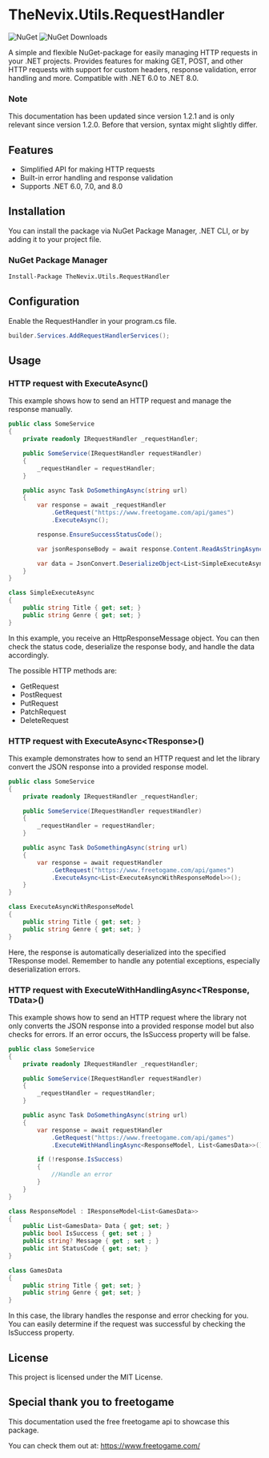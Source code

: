 # TheNevix.Utils.RequestHandler

![NuGet](https://img.shields.io/nuget/v/TheNevix.Utils.RequestHandler) ![NuGet Downloads](https://img.shields.io/nuget/dt/TheNevix.Utils.RequestHandler)

A simple and flexible NuGet-package for easily managing HTTP requests in your .NET projects. Provides features for making GET, POST, and other HTTP requests with support for custom headers, response validation, error handling and more. Compatible with .NET 6.0 to .NET 8.0.

### Note
This documentation has been updated since version 1.2.1 and is only relevant since version 1.2.0. Before that version, syntax might slightly differ.

## Features

- Simplified API for making HTTP requests
- Built-in error handling and response validation
- Supports .NET 6.0, 7.0, and 8.0

## Installation

You can install the package via NuGet Package Manager, .NET CLI, or by adding it to your project file.

### NuGet Package Manager

```bash
Install-Package TheNevix.Utils.RequestHandler
```

## Configuration

Enable the RequestHandler in your program.cs file.

```csharp
builder.Services.AddRequestHandlerServices();
```

## Usage

### HTTP request with ExecuteAsync() 

This example shows how to send an HTTP request and manage the response manually.

```csharp
public class SomeService
{
    private readonly IRequestHandler _requestHandler;

    public SomeService(IRequestHandler requestHandler)
    {
        _requestHandler = requestHandler;
    }

    public async Task DoSomethingAsync(string url)
    {
        var response = await _requestHandler
            .GetRequest("https://www.freetogame.com/api/games")
            .ExecuteAsync();

        response.EnsureSuccessStatusCode();

        var jsonResponseBody = await response.Content.ReadAsStringAsync();

        var data = JsonConvert.DeserializeObject<List<SimpleExecuteAsync>>(jsonResponseBody);
    }
}

class SimpleExecuteAsync
{
    public string Title { get; set; }
    public string Genre { get; set; }
}
```

In this example, you receive an HttpResponseMessage object. You can then check the status code, deserialize the response body, and handle the data accordingly.

The possible HTTP methods are:

- GetRequest
- PostRequest
- PutRequest
- PatchRequest
- DeleteRequest

### HTTP request with ExecuteAsync&lt;TResponse&gt;() 

This example demonstrates how to send an HTTP request and let the library convert the JSON response into a provided response model.

```csharp
public class SomeService
{
    private readonly IRequestHandler _requestHandler;

    public SomeService(IRequestHandler requestHandler)
    {
        _requestHandler = requestHandler;
    }

    public async Task DoSomethingAsync(string url)
    {
        var response = await requestHandler
            .GetRequest("https://www.freetogame.com/api/games")
            .ExecuteAsync<List<ExecuteAsyncWithResponseModel>>();
    }
}

class ExecuteAsyncWithResponseModel
{
    public string Title { get; set; }
    public string Genre { get; set; }
}

```

Here, the response is automatically deserialized into the specified TResponse model. Remember to handle any potential exceptions, especially deserialization errors.

### HTTP request with ExecuteWithHandlingAsync&lt;TResponse, TData&gt;() 

This example shows how to send an HTTP request where the library not only converts the JSON response into a provided response model but also checks for errors. If an error occurs, the IsSuccess property will be false.

```csharp
public class SomeService
{
    private readonly IRequestHandler _requestHandler;

    public SomeService(IRequestHandler requestHandler)
    {
        _requestHandler = requestHandler;
    }

    public async Task DoSomethingAsync(string url)
    {
        var response = await requestHandler
            .GetRequest("https://www.freetogame.com/api/games")
            .ExecuteWithHandlingAsync<ResponseModel, List<GamesData>>();

        if (!response.IsSuccess)
        {
            //Handle an error
        }
    }
}

class ResponseModel : IResponseModel<List<GamesData>>
{
    public List<GamesData> Data { get; set; }
    public bool IsSuccess { get; set ; }
    public string? Message { get ; set ; }
    public int StatusCode { get; set; }
}

class GamesData
{
    public string Title { get; set; }
    public string Genre { get; set; }
}

```

In this case, the library handles the response and error checking for you. You can easily determine if the request was successful by checking the IsSuccess property.

## License

This project is licensed under the MIT License.

## Special thank you to freetogame

This documentation used the free freetogame api to showcase this package.

You can check them out at: https://www.freetogame.com/